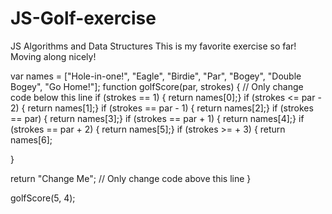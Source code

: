 # JS-Golf-exercise
JS Algorithms and Data Structures
This is my favorite exercise so far!  Moving along nicely!

var names = ["Hole-in-one!", "Eagle", "Birdie", "Par", "Bogey", "Double Bogey", "Go Home!"];
function golfScore(par, strokes) {
  // Only change code below this line
if (strokes == 1) {
  return names[0];}
if (strokes <= par - 2) {
  return names[1];}
if (strokes == par - 1) {
  return names[2];}
if (strokes == par) {
  return names[3];}
if (strokes == par + 1) {
  return names[4];}
if (strokes == par + 2) {
  return names[5];}
if (strokes >= + 3) {
  return names[6];


}

  return "Change Me";
  // Only change code above this line
}

golfScore(5, 4);
